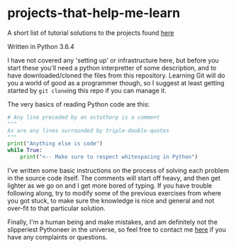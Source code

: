 # projects-that-help-me-learn
A short list of tutorial solutions to the projects found [here](https://www.reddit.com/r/learnprogramming/comments/aue19f/the_projects_that_helped_me_learn/)

Written in Python 3.6.4

I have not covered any 'setting up' or infrastructure here, but before you start these you'll need a python interpretter of some description, and to have downloaded/cloned the files from this repository. Learning Git will do you a world of good as a programmer though, so I suggest at least getting started by `git clone`ing this repo if you can manage it.

The very basics of reading Python code are this:

```Python
# Any line preceded by an octothorp is a comment
"""
As are any lines surrounded by triple-double-quotes
"""
print("Anything else is code")
while True:
	print("<-- Make sure to respect whitespacing in Python")
```

I've written some basic instructions on the process of solving each problem in the source code itself. The comments will start off heavy, and then get lighter as we go on and I get more bored of typing. If you have trouble following along, try to modify some of the previous exercises from where you got stuck, to make sure the knowledge is nice and general and not over-fit to that particular solution.

Finally, I'm a human being and make mistakes, and am definitely not the slipperiest Pythoneer in the universe, so feel free to contact me [here](https://www.reddit.com/u/spudmix/) if you have any complaints or questions.